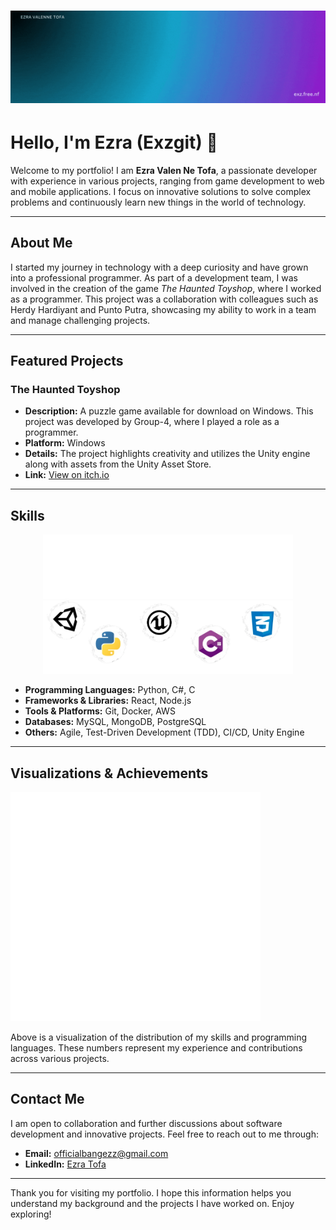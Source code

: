 # ![Welcome GIF](./gif/Welcome.gif)

# Hello, I'm Ezra (Exzgit) 👋  

Welcome to my portfolio! I am **Ezra Valen Ne Tofa**, a passionate developer with experience in various projects, ranging from game development to web and mobile applications. I focus on innovative solutions to solve complex problems and continuously learn new things in the world of technology.  

---

## About Me  

I started my journey in technology with a deep curiosity and have grown into a professional programmer. As part of a development team, I was involved in the creation of the game *The Haunted Toyshop*, where I worked as a programmer. This project was a collaboration with colleagues such as Herdy Hardiyant and Punto Putra, showcasing my ability to work in a team and manage challenging projects.  

---

## Featured Projects  

### The Haunted Toyshop  
- **Description:** A puzzle game available for download on Windows. This project was developed by Group-4, where I played a role as a programmer.  
- **Platform:** Windows  
- **Details:** The project highlights creativity and utilizes the Unity engine along with assets from the Unity Asset Store.  
- **Link:** [View on itch.io](https://pikaruo.itch.io/the-haunted-toyshop)  

---

## Skills  

<div align="center">  
  <img src="./metrics/metrics-languages.svg" alt="Skill Metrics" style="width:400px;">  
  <img src="./gif/Skill.png" alt="Skill Visual" style="width:400px;">  
</div>  

- **Programming Languages:** Python, C#, C  
- **Frameworks & Libraries:** React, Node.js  
- **Tools & Platforms:** Git, Docker, AWS  
- **Databases:** MySQL, MongoDB, PostgreSQL  
- **Others:** Agile, Test-Driven Development (TDD), CI/CD, Unity Engine  

---

## Visualizations & Achievements  

<img src="./metrics/metrics-achievements.svg" alt="Skill Visual" style="width:400px;">  

Above is a visualization of the distribution of my skills and programming languages. These numbers represent my experience and contributions across various projects.  

---

## Contact Me  

I am open to collaboration and further discussions about software development and innovative projects. Feel free to reach out to me through:  

- **Email:** officialbangezz@gmail.com  
- **LinkedIn:** [Ezra Tofa](https://www.linkedin.com/in/ezra-tofa-68843228a/)  

---

Thank you for visiting my portfolio. I hope this information helps you understand my background and the projects I have worked on. Enjoy exploring!  
